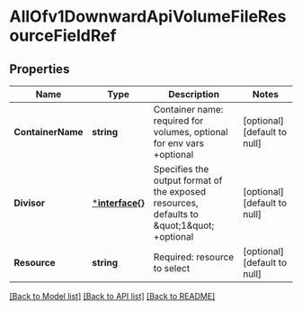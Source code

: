 # AllOfv1DownwardApiVolumeFileResourceFieldRef

## Properties
Name | Type | Description | Notes
------------ | ------------- | ------------- | -------------
**ContainerName** | **string** | Container name: required for volumes, optional for env vars +optional | [optional] [default to null]
**Divisor** | [***interface{}**](interface{}.md) | Specifies the output format of the exposed resources, defaults to \&quot;1\&quot; +optional | [optional] [default to null]
**Resource** | **string** | Required: resource to select | [optional] [default to null]

[[Back to Model list]](../README.md#documentation-for-models) [[Back to API list]](../README.md#documentation-for-api-endpoints) [[Back to README]](../README.md)


